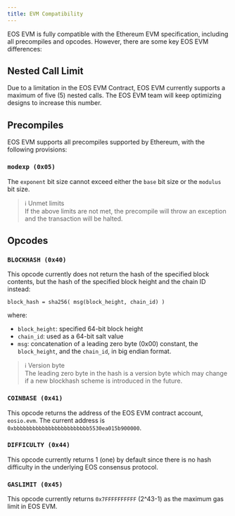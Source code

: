 ```yaml
---
title: EVM Compatibility
---
```


EOS EVM is fully compatible with the Ethereum EVM specification, including all precompiles and opcodes. However, there are some key EOS EVM differences:

## Nested Call Limit

Due to a limitation in the EOS EVM Contract, EOS EVM currently supports a maximum of five (5) nested calls. The EOS EVM team will keep optimizing designs to increase this number.

## Precompiles

EOS EVM supports all precompiles supported by Ethereum, with the following provisions:

### `modexp (0x05)`

The `exponent` bit size cannot exceed either the `base` bit size or the `modulus` bit size.

> ℹ️ Unmet limits  
If the above limits are not met, the precompile will throw an exception and the transaction will be halted.

## Opcodes

### `BLOCKHASH (0x40)`

This opcode currently does not return the hash of the specified block contents, but the hash of the specified block height and the chain ID instead:

`block_hash = sha256( msg(block_height, chain_id) )`

where:
* `block_height`: specified 64-bit block height
* `chain_id`: used as a 64-bit salt value
* `msg`: concatenation of a leading zero byte (0x00) constant, the `block_height`, and the `chain_id`, in big endian format.

> ℹ️ Version byte  
The leading zero byte in the hash is a version byte which may change if a new blockhash scheme is introduced in the future.

### `COINBASE (0x41)`

This opcode returns the address of the EOS EVM contract account, `eosio.evm`. The current address is `0xbbbbbbbbbbbbbbbbbbbbbbbb5530ea015b900000`.

### `DIFFICULTY (0x44)`

This opcode currently returns 1 (one) by default since there is no hash difficulty in the underlying EOS consensus protocol.

### `GASLIMIT (0x45)`

This opcode currently returns `0x7FFFFFFFFFF` (2^43-1) as the maximum gas limit in EOS EVM.
